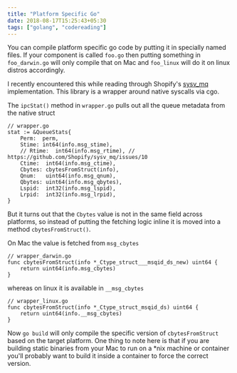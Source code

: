 ```yaml
---
title: "Platform Specific Go"
date: 2018-08-17T15:25:43+05:30
tags: ["golang", "codereading"]
---
```


You can compile platform specific go code by putting it in specially named files. If your component is called `foo.go` then putting something in `foo_darwin.go` will only compile that on Mac and `foo_linux` will do it on linux distros accordingly.

I recently encountered this while reading through Shopify's [sysv_mq](https://github.com/Shopify/sysv_mq/blob/master/wrapper.go#L154) implementation. This library is a wrapper around native syscalls via cgo.

The `ipcStat()` method in `wrapper.go` pulls out all the queue metadata from the native struct

```golang
// wrapper.go
stat := &QueueStats{
	Perm:  perm,
	Stime: int64(info.msg_stime),
	// Rtime:  int64(info.msg_rtime), // https://github.com/Shopify/sysv_mq/issues/10
	Ctime:  int64(info.msg_ctime),
	Cbytes: cbytesFromStruct(info),
	Qnum:   uint64(info.msg_qnum),
	Qbytes: uint64(info.msg_qbytes),
	Lspid:  int32(info.msg_lspid),
	Lrpid:  int32(info.msg_lrpid),
}
```

But it turns out that the `Cbytes` value is not in the same field across platforms, so instead of putting the fetching logic inline it is moved into a method `cbytesFromStruct()`.

On Mac the value is fetched from `msg_cbytes`

```golang
// wrapper_darwin.go
func cbytesFromStruct(info *_Ctype_struct___msqid_ds_new) uint64 {
	return uint64(info.msg_cbytes)
}
```

whereas on linux it is available in `__msg_cbytes`

```golang
// wrapper_linux.go
func cbytesFromStruct(info *_Ctype_struct_msqid_ds) uint64 {
	return uint64(info.__msg_cbytes)
}
```

Now `go build` will only compile the specific version of `cbytesFromStruct` based on the target platform. One thing to note here is that if you are building static binaries from your Mac to run on a \*nix machine or container you'll probably want to build it inside a container to force the correct version.

<!--more-->

